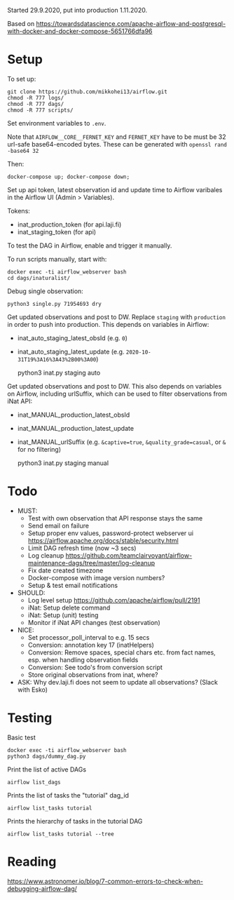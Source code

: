 

Started 29.9.2020, put into production 1.11.2020.

Based on https://towardsdatascience.com/apache-airflow-and-postgresql-with-docker-and-docker-compose-5651766dfa96

# Setup

To set up:

    git clone https://github.com/mikkohei13/airflow.git
    chmod -R 777 logs/
    chmod -R 777 dags/
    chmod -R 777 scripts/

Set environment variables to `.env`.

Note that `AIRFLOW__CORE__FERNET_KEY` and `FERNET_KEY` have to be must be 32 url-safe base64-encoded bytes. These can be generated with `openssl rand -base64 32`

Then:

    docker-compose up; docker-compose down;

Set up api token, latest observation id and update time to Airflow varibales in the Airflow UI (Admin > Variables).

Tokens:

* inat_production_token (for api.laji.fi)
* inat_staging_token (for api)

To test the DAG in Airflow, enable and trigger it manually. 

To run scripts manually, start with:

    docker exec -ti airflow_webserver bash
    cd dags/inaturalist/

Debug single observation:

    python3 single.py 71954693 dry 

Get updated observations and post to DW. Replace `staging` with `production` in order to push into production. This depends on variables in Airflow:

* inat_auto_staging_latest_obsId (e.g. `0`)
* inat_auto_staging_latest_update (e.g. `2020-10-31T19%3A16%3A43%2B00%3A00`)


    python3 inat.py staging auto

Get updated observations and post to DW. This also depends on variables on Airflow, including urlSuffix, which can be used to filter observations from iNat API:

* inat_MANUAL_production_latest_obsId
* inat_MANUAL_production_latest_update
* inat_MANUAL_urlSuffix (e.g. `&captive=true`, `&quality_grade=casual`, or `&` for no filtering)


    python3 inat.py staging manual



# Todo

- MUST:
  - Test with own observation that API response stays the same 
  - Send email on failure
  - Setup proper env values, password-protect webserver ui https://airflow.apache.org/docs/stable/security.html
  - Limit DAG refresh time (now ~3 secs)
  - Log cleanup https://github.com/teamclairvoyant/airflow-maintenance-dags/tree/master/log-cleanup
  - Fix date created timezone
  - Docker-compose with image version numbers?
  - Setup & test email notifications
- SHOULD:
  - Log level setup https://github.com/apache/airflow/pull/2191
  - iNat: Setup delete command
  - iNat: Setup (unit) testing
  - Monitor if iNat API changes (test observation)
- NICE:
  - Set processor_poll_interval to e.g. 15 secs
  - Conversion: annotation key 17 (inatHelpers)
  - Conversion: Remove spaces, special chars etc. from fact names, esp. when handling observation fields
  - Conversion: See todo's from conversion script
  - Store original observations from inat, where?
- ASK: Why dev.laji.fi does not seem to update all observations? (Slack with Esko)

# Testing

Basic test

    docker exec -ti airflow_webserver bash
    python3 dags/dummy_dag.py

Print the list of active DAGs

    airflow list_dags

Prints the list of tasks the "tutorial" dag_id

    airflow list_tasks tutorial

Prints the hierarchy of tasks in the tutorial DAG

    airflow list_tasks tutorial --tree


# Reading

https://www.astronomer.io/blog/7-common-errors-to-check-when-debugging-airflow-dag/

